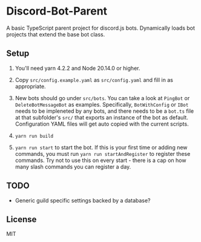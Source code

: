 # Discord-Bot-Parent

A basic TypeScript parent project for discord.js bots. Dynamically loads bot projects that extend the base bot class.

## Setup

1) You'll need yarn 4.2.2 and Node 20.14.0 or higher.

2) Copy `src/config.example.yaml` as `src/config.yaml` and fill in as appropriate.

3) New bots should go under `src/bots`. You can take a look at `PingBot` or `DeleteBotMessageBot` as examples. Specifically, `BotWithConfig` or `IBot` needs to be impleneted by any bots, and there needs to be a `bot.ts` file at that subfolder's `src/` that exports an instance of the bot as default. Configuration YAML files will get auto copied with the current scripts.

4) `yarn run build`

5) `yarn run start` to start the bot. If this is your first time or adding new commands, you must run `yarn run startAndRegister` to register these commands. Try not to use this on every start - there is a cap on how many slash commands you can register a day.

## TODO

* Generic guild specific settings backed by a database?

## License

MIT
